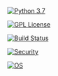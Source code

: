 <!-- Linguagem Python -->
[![Python 3.7](https://img.shields.io/badge/Python-3.7-blue.svg)](https://www.python.org/)

<!-- Licença -->
[![GPL License](https://img.shields.io/badge/License-GPL-blue.svg)](https://www.gnu.org/licenses/gpl-3.0.en.html)

<!-- Status do build (exemplo fictício) -->
[![Build Status](https://img.shields.io/badge/build-passing-brightgreen.svg)](#)

<!-- Vulnerabilidades (exemplo fictício) -->
[![Security](https://img.shields.io/badge/security-reviewed-green.svg)](#)

<!-- Suporte a sistemas -->
[![OS](https://img.shields.io/badge/os-Windows%20%7C%20Linux%20%7C%20Mac-blue.svg)](#)

